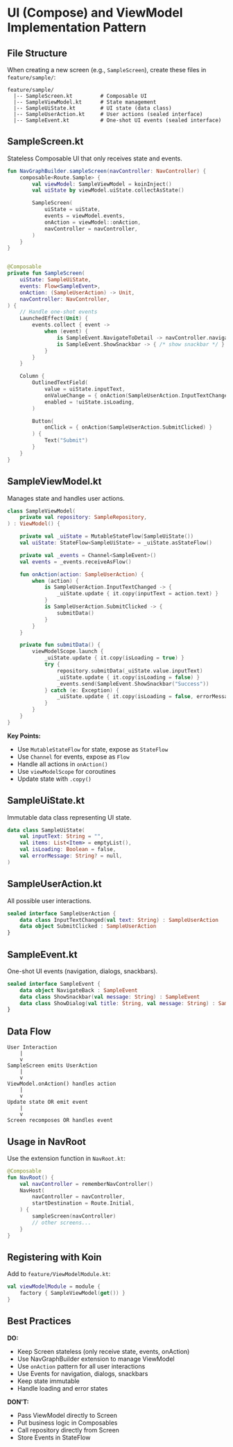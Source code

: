 # UI (Compose) and ViewModel Implementation Pattern

## File Structure

When creating a new screen (e.g., `SampleScreen`), create these files in `feature/sample/`:

```
feature/sample/
  |-- SampleScreen.kt         # Composable UI
  |-- SampleViewModel.kt      # State management
  |-- SampleUiState.kt        # UI state (data class)
  |-- SampleUserAction.kt     # User actions (sealed interface)
  |-- SampleEvent.kt          # One-shot UI events (sealed interface)
```

## SampleScreen.kt

Stateless Composable UI that only receives state and events.

```kotlin
fun NavGraphBuilder.sampleScreen(navController: NavController) {
    composable<Route.Sample> {
        val viewModel: SampleViewModel = koinInject()
        val uiState by viewModel.uiState.collectAsState()

        SampleScreen(
            uiState = uiState,
            events = viewModel.events,
            onAction = viewModel::onAction,
            navController = navController,
        )
    }
}


@Composable
private fun SampleScreen(
    uiState: SampleUiState,
    events: Flow<SampleEvent>,
    onAction: (SampleUserAction) -> Unit,
    navController: NavController,
) {
    // Handle one-shot events
    LaunchedEffect(Unit) {
        events.collect { event ->
            when (event) {
                is SampleEvent.NavigateToDetail -> navController.navigate(Route.Detail(event.id))
                is SampleEvent.ShowSnackbar -> { /* show snackbar */ }
            }
        }
    }

    Column {
        OutlinedTextField(
            value = uiState.inputText,
            onValueChange = { onAction(SampleUserAction.InputTextChanged(it)) },
            enabled = !uiState.isLoading,
        )

        Button(
            onClick = { onAction(SampleUserAction.SubmitClicked) }
        ) {
            Text("Submit")
        }
    }
}
```

## SampleViewModel.kt

Manages state and handles user actions.

```kotlin
class SampleViewModel(
    private val repository: SampleRepository,
) : ViewModel() {

    private val _uiState = MutableStateFlow(SampleUiState())
    val uiState: StateFlow<SampleUiState> = _uiState.asStateFlow()

    private val _events = Channel<SampleEvent>()
    val events = _events.receiveAsFlow()

    fun onAction(action: SampleUserAction) {
        when (action) {
            is SampleUserAction.InputTextChanged -> {
                _uiState.update { it.copy(inputText = action.text) }
            }
            is SampleUserAction.SubmitClicked -> {
                submitData()
            }
        }
    }

    private fun submitData() {
        viewModelScope.launch {
            _uiState.update { it.copy(isLoading = true) }
            try {
                repository.submitData(_uiState.value.inputText)
                _uiState.update { it.copy(isLoading = false) }
                _events.send(SampleEvent.ShowSnackbar("Success"))
            } catch (e: Exception) {
                _uiState.update { it.copy(isLoading = false, errorMessage = e.message) }
            }
        }
    }
}
```

**Key Points:**
- Use `MutableStateFlow` for state, expose as `StateFlow`
- Use `Channel` for events, expose as `Flow`
- Handle all actions in `onAction()`
- Use `viewModelScope` for coroutines
- Update state with `.copy()`

## SampleUiState.kt

Immutable data class representing UI state.

```kotlin
data class SampleUiState(
    val inputText: String = "",
    val items: List<Item> = emptyList(),
    val isLoading: Boolean = false,
    val errorMessage: String? = null,
)
```

## SampleUserAction.kt

All possible user interactions.

```kotlin
sealed interface SampleUserAction {
    data class InputTextChanged(val text: String) : SampleUserAction
    data object SubmitClicked : SampleUserAction
}
```

## SampleEvent.kt

One-shot UI events (navigation, dialogs, snackbars).

```kotlin
sealed interface SampleEvent {
    data object NavigateBack : SampleEvent
    data class ShowSnackbar(val message: String) : SampleEvent
    data class ShowDialog(val title: String, val message: String) : SampleEvent
}
```

## Data Flow

```
User Interaction
    |
    v
SampleScreen emits UserAction
    |
    v
ViewModel.onAction() handles action
    |
    v
Update state OR emit event
    |
    v
Screen recomposes OR handles event
```

## Usage in NavRoot

Use the extension function in `NavRoot.kt`:

```kotlin
@Composable
fun NavRoot() {
    val navController = rememberNavController()
    NavHost(
        navController = navController,
        startDestination = Route.Initial,
    ) {
        sampleScreen(navController)
        // other screens...
    }
}
```

## Registering with Koin

Add to `feature/ViewModelModule.kt`:

```kotlin
val viewModelModule = module {
    factory { SampleViewModel(get()) }
}
```

## Best Practices

**DO:**
- Keep Screen stateless (only receive state, events, onAction)
- Use NavGraphBuilder extension to manage ViewModel
- Use `onAction` pattern for all user interactions
- Use Events for navigation, dialogs, snackbars
- Keep state immutable
- Handle loading and error states

**DON'T:**
- Pass ViewModel directly to Screen
- Put business logic in Composables
- Call repository directly from Screen
- Store Events in StateFlow
